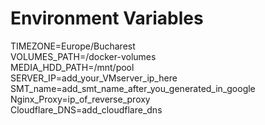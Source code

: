 # Environment Variables

TIMEZONE=Europe/Bucharest </br>
VOLUMES_PATH=/docker-volumes </br>
MEDIA_HDD_PATH=/mnt/pool </br>
SERVER_IP=add_your_VMserver_ip_here </br>
SMT_name=add_smt_name_after_you_generated_in_google</br>
Nginx_Proxy=ip_of_reverse_proxy</br>
Cloudflare_DNS=add_cloudflare_dns
